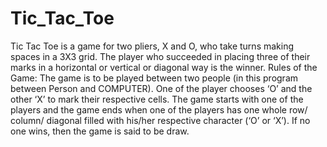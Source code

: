# Tic_Tac_Toe
Tic Tac Toe is a game for two pliers, X and O, who take turns making spaces in a 3X3 grid. The player who succeeded in placing three of their marks in a horizontal or vertical or diagonal way is the winner.
Rules of the Game:
The game is to be played between two people (in this program between Person and COMPUTER).
One of the player chooses ‘O’ and the other ‘X’ to mark their respective cells.
The game starts with one of the players and the game ends when one of the players has one whole row/ column/ diagonal filled with his/her respective character (‘O’ or ‘X’).
If no one wins, then the game is said to be draw.
